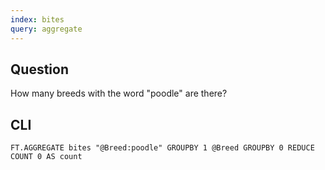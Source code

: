 ```yaml
---
index: bites
query: aggregate
---
```


## Question

How many breeds with the word "poodle" are there?

## CLI

```
FT.AGGREGATE bites "@Breed:poodle" GROUPBY 1 @Breed GROUPBY 0 REDUCE COUNT 0 AS count
```